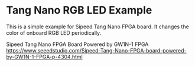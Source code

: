 # Tang Nano RGB LED Example

This is a simple example for Sipeed Tang Nano FPGA board.
It changes the color of onboard RGB LED periodically.

Sipeed Tang Nano FPGA Board Powered by GW1N-1 FPGA
https://www.seeedstudio.com/Sipeed-Tang-Nano-FPGA-board-powered-by-GW1N-1-FPGA-p-4304.html